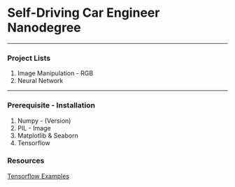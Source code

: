 # Self-Driving Car Engineer Nanodegree

---
### Project Lists
1. Image Manipulation - RGB 
2. Neural Network
---
### Prerequisite - Installation
1. Numpy - (Version)
2. PIL - Image
3. Matplotlib & Seaborn
4. Tensorflow

### Resources
[Tensorflow Examples](https://github.com/aymericdamien/TensorFlow-Examples)
